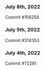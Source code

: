 ### July 8th, 2022

Commit #156258

### July 5th, 2022

Commit #314353


### July 4th, 2022

Commit #72281
